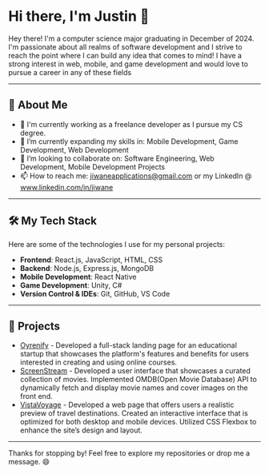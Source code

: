 # Hi there, I'm Justin 👋

Hey there! I'm a computer science major graduating in December of 2024. I'm passionate about all realms of software development and I strive to reach the point where I can build any idea that comes to mind! I have a strong interest in web, mobile, and game development and would love to pursue a career in any of these fields

---

## 🌟 About Me

- 🔭 I'm currently working as a freelance developer as I pursue my CS degree. 
- 🌱 I’m currently expanding my skills in: Mobile Development, Game Development, Web Development
- 👯 I’m looking to collaborate on: Software Engineering, Web Development, Mobile Development Projects
- 📫 How to reach me: jiwaneapplications@gmail.com or my LinkedIn @ www.linkedin.com/in/jiwane

---

## 🛠️ My Tech Stack

Here are some of the technologies I use for my personal projects:

- **Frontend**: React.js, JavaScript, HTML, CSS
- **Backend**: Node.js, Express.js, MongoDB
- **Mobile Development**: React Native
- **Game Development**: Unity, C#
- **Version Control & IDEs**: Git, GitHub, VS Code
  
---

## 💼 Projects 

- [Oyrenify](https://oyrenify.org/) - Developed a full-stack landing page for an educational startup that showcases the platform's features and benefits for users interested in creating and using online courses.
- [ScreenStream](https://github.com/ijustin125i/ScreenStream.git) - Developed a user interface that showcases a curated collection of movies. Implemented OMDB(Open Movie Database) API to dynamically fetch and display movie names and cover images on the front end.
- [VistaVoyage](https://github.com/ijustin125i/VistaVoyage.git) - Developed a web page that offers users a realistic preview of travel destinations. Created an interactive interface that is optimized for both desktop and mobile devices. Utilized CSS Flexbox to enhance the site’s design and layout.

---

Thanks for stopping by! Feel free to explore my repositories or drop me a message. 😄
